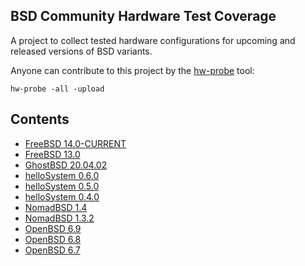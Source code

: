 BSD Community Hardware Test Coverage
------------------------------------

A project to collect tested hardware configurations for upcoming and released versions of BSD variants.

Anyone can contribute to this project by the [hw-probe](https://github.com/linuxhw/hw-probe/blob/master/INSTALL.BSD.md) tool:

    hw-probe -all -upload

Contents
--------

* [ FreeBSD 14.0-CURRENT ](/Dist/FreeBSD_14.0-CURRENT)
* [ FreeBSD 13.0 ](/Dist/FreeBSD_13.0)
* [ GhostBSD 20.04.02 ](/Dist/GhostBSD_20.04.02)
* [ helloSystem 0.6.0 ](/Dist/helloSystem_0.5.0)
* [ helloSystem 0.5.0 ](/Dist/helloSystem_0.5.0)
* [ helloSystem 0.4.0 ](/Dist/helloSystem_0.4.0)
* [ NomadBSD 1.4 ](/Dist/NomadBSD_1.4)
* [ NomadBSD 1.3.2 ](/Dist/NomadBSD_1.3.2)
* [ OpenBSD 6.9 ](/Dist/OpenBSD_6.9)
* [ OpenBSD 6.8 ](/Dist/OpenBSD_6.8)
* [ OpenBSD 6.7 ](/Dist/OpenBSD_6.7)
